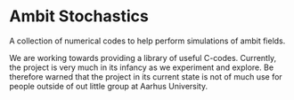 Ambit Stochastics
=================

A collection of numerical codes to help perform simulations of ambit fields.

We are working towards providing a library of useful
C-codes. Currently, the project is very much in its infancy as we
experiment and explore. Be therefore warned that the project in its
current state is not of much use for people outside of out little
group at Aarhus University.